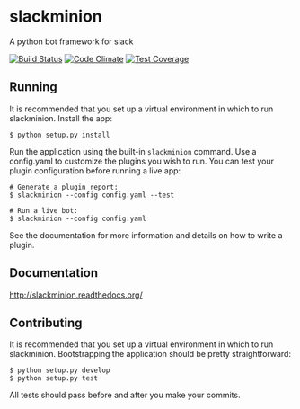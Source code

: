 # slackminion
A python bot framework for slack

[![Build Status](https://travis-ci.org/arcticfoxnv/slackminion.svg?branch=master)](https://travis-ci.org/arcticfoxnv/slackminion) [![Code Climate](https://codeclimate.com/github/arcticfoxnv/slackminion/badges/gpa.svg)](https://codeclimate.com/github/arcticfoxnv/slackminion) [![Test Coverage](https://codeclimate.com/github/arcticfoxnv/slackminion/badges/coverage.svg)](https://codeclimate.com/github/arcticfoxnv/slackminion/coverage)

## Running
It is recommended that you set up a virtual environment in which to run slackminion. Install the app:

```
$ python setup.py install
```

Run the application using the built-in `slackminion` command. Use a config.yaml to customize the plugins you wish to run. You can test your plugin configuration before running a live app:

```
# Generate a plugin report:
$ slackminion --config config.yaml --test

# Run a live bot:
$ slackminion --config config.yaml
```

See the documentation for more information and details on how to write a plugin.

## Documentation
http://slackminion.readthedocs.org/

## Contributing
It is recommended that you set up a virtual environment in which to run slackminion. Bootstrapping the application should be pretty straightforward:

```
$ python setup.py develop
$ python setup.py test
```

All tests should pass before and after you make your commits.


